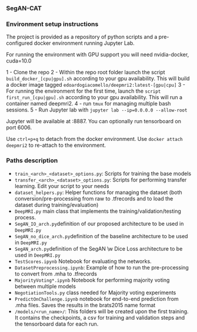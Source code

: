 ### SegAN-CAT

### Environment setup instructions
The project is provided as a repository of python scripts and a pre-configured docker environment running Jupyter Lab.

For running the environment with GPU support you will need nvidia-docker, cuda=10.0

1 - Clone the repo
2 - Within the repo root folder launch the script  ``` build_docker_[cpu|gpu].sh ```  according to your gpu availability. This will build a docker image tagged  ``` edoardogiacomello/deepmri2:latest-[gpu|cpu] ``` 
3 - For running the environment for the first time, launch the  ``` script first_run_[cpu|gpu].sh ```  according to your gpu availability. This will run a container named deepmri2.
4 - run  ``` tmux ```  for managing multiple bash sessions.
5 - Run Jupyter lab with ``` jupyter lab --ip=0.0.0.0 --allow-root ``` 

Jupyter will be available at <your-ip>:8887. You can optionally run tensorboard on port 6006.

Use  ``` ctrl+p+q ```  to detach from the docker environment. Use ``` docker attach deepmri2 ``` to re-attach to the environment.

### Paths description
- `train_<arch>_<dataset>_options.py`: Scripts for training the base models
- `transfer_<arch>_<dataset>_options.py`: Scripts for performing transfer learning. Edit your script to your needs
- `dataset_helpers.py`: Helper functions for managing the dataset (both conversion/pre-processing from raw to .tfrecords and to load the dataset during training/evaluation)
- `DeepMRI.py` main class that implements the training/validation/testing process.
- `SegAN_IO_arch.py`definition of our proposed architecture to be used in `DeepMRI.py`
- `SegAN_no_dice_arch.py`definition of the baseline architecture to be used in `DeepMRI.py`
- `SegAN_arch.py`definition of the SegAN \w Dice Loss architecture to be used in `DeepMRI.py`
- `TestScores.ipynb` Notebook for evaluating the networks.
- `DatasetPreprocessing.ipynb`: Example of how to run the pre-processing to convert from .mha to .tfrecords
- `MajorityVoting*.ipynb` Notebook for performing majority voting between multiple models
- `NegotiationTools.py` class needed for Majority voting experiments 
- `PredictOnChallenge.ipynb` notebook for end-to-end prediction from .mha files. Saves the results in the brats2015 name format
- `/models/<run_name>/`: This folders will be created upon the first training. It contains the checkpoints, a csv for training and validation steps and the tensorboard data for each run.
